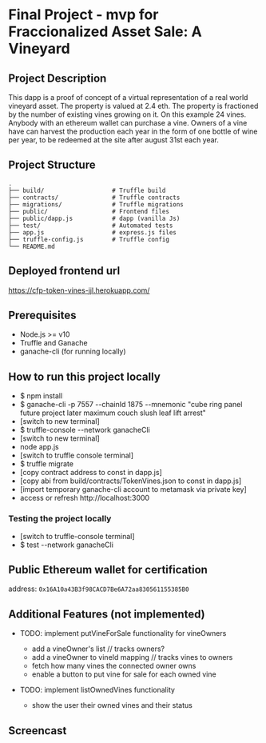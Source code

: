 
# Final Project - mvp for Fraccionalized Asset Sale: A Vineyard

## Project Description
This dapp is a proof of concept of a virtual representation of a real world vineyard asset. The property is valued at 2.4 eth. The property is fractioned by the number of existing vines growing on it. On this example 24 vines. Anybody with an ethereum wallet can purchase a vine. Owners of a vine have can harvest the production each year in the form of one bottle of wine per year, to be redeemed at the site after august 31st each year.

## Project Structure
```
.
├── build/                   # Truffle build 
├── contracts/               # Truffle contracts 
├── migrations/              # Truffle migrations 
├── public/                  # Frontend files
├── public/dapp.js           # dapp (vanilla Js)
├── test/                    # Automated tests 
├── app.js                   # express.js files
├── truffle-config.js        # Truffle config
└── README.md

```

## Deployed frontend url

https://cfp-token-vines-jjl.herokuapp.com/


## Prerequisites

- Node.js >= v10
- Truffle and Ganache
- ganache-cli (for running locally) 

## How to run this project locally

- $ npm install
- $ ganache-cli -p 7557 --chainId 1875 --mnemonic "cube ring panel future project later maximum couch slush leaf lift arrest"
- [switch to new terminal]
- $ truffle-console --network ganacheCli
- [switch to new terminal]
- node app.js
- [switch to truffle console terminal]
- $ truffle migrate 
- [copy contract address to const in dapp.js]
- [copy abi from build/contracts/TokenVines.json to const in dapp.js]
- [import temporary ganache-cli account to metamask via private key]
- access or refresh http://localhost:3000

### Testing the project locally

- [switch to truffle-console terminal] 
- $ test --network ganacheCli

## Public Ethereum wallet for certification

address: `0x16A10a43B3f98CACD7Be6A72aa830561155385B0`

## Additional Features (not implemented)

- TODO: implement putVineForSale functionality for vineOwners

    - add a vineOwner's list // tracks owners?
    - add a vineOwner to vineId mapping // tracks vines to owners
    - fetch how many vines the connected owner owns
    - enable a button to put vine for sale for each owned vine

- TODO: implement listOwnedVines functionality
    - show the user their owned vines and their status

## Screencast
